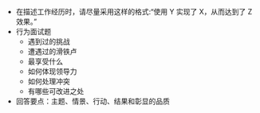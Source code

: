 - 在描述工作经历时，请尽量采用这样的格式:“使用 Y 实现了 X，从而达到了 Z 效果。”
- 行为面试题
	- 遇到过的挑战
	- 遭遇过的滑铁卢
	- 最享受什么
	- 如何体现领导力
	- 如何处理冲突
	- 有哪些可改进之处
- 回答要点：主题、情景、行动、结果和彰显的品质